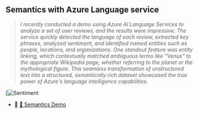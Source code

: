 <h2>Semantics with Azure Language service</h2>

>*I recently conducted a demo using Azure AI Language Services to analyze a set of user reviews, and the results were impressive. The service quickly detected the language of each review, extracted key phrases, analyzed sentiment, and identified named entities such as people, locations, and organizations. One standout feature was entity linking, which contextually matched ambiguous terms like "Venus" to the appropriate Wikipedia page, whether referring to the planet or the mythological figure. This seamless transformation of unstructured text into a structured, semantically rich dataset showcased the true power of Azure's language intelligence capabilities.*

[![Sentiment](https://github.com/SunilKumarPeela/Images/blob/main/sentiment1.pnghttps://github.com/SunilKumarPeela/Images/blob/main/sentiment1.png)


- 🔗 [🚀 Semantics Demo](https://www.linkedin.com/posts/sunilkumarpeela_azure-soc-azureai-activity-7334430396819894272-_F9V?utm_source=social_share_send&utm_medium=member_desktop_web&rcm=ACoAAAtm0JYB_7_Ri_FH1GqUBBlcvltp9G9N5WY)
